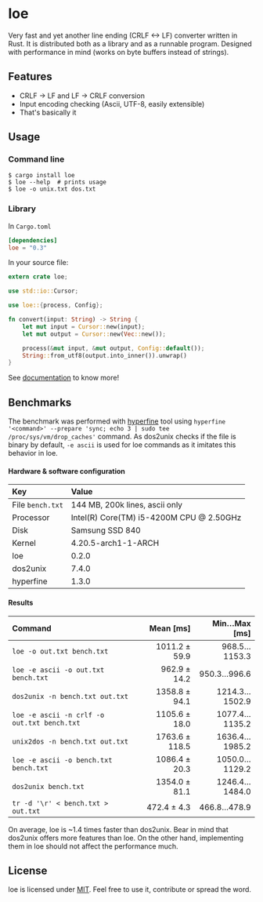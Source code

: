 # loe

Very fast and yet another line ending (CRLF <-> LF) converter written in Rust. It is distributed both as a library and
as a runnable program. Designed with performance in mind (works on byte buffers instead of strings).

## Features

* CRLF -> LF and LF -> CRLF conversion
* Input encoding checking (Ascii, UTF-8, easily extensible)
* That's basically it

## Usage

### Command line

```shell
$ cargo install loe
$ loe --help  # prints usage
$ loe -o unix.txt dos.txt
```

### Library

In `Cargo.toml`

```toml
[dependencies]
loe = "0.3"
```

In your source file:

```rust
extern crate loe;

use std::io::Cursor;

use loe::{process, Config};

fn convert(input: String) -> String {
    let mut input = Cursor::new(input);
    let mut output = Cursor::new(Vec::new());

    process(&mut input, &mut output, Config::default());
    String::from_utf8(output.into_inner()).unwrap()
}
```

See [documentation](https://docs.rs/loe/) to know more!

## Benchmarks

The benchmark was performed with [hyperfine](https://github.com/sharkdp/hyperfine) tool using `hyperfine '<command>'
--prepare 'sync; echo 3 | sudo tee /proc/sys/vm/drop_caches'` command. As dos2unix checks if the file is binary by
default, `-e ascii` is used for loe commands as it imitates this behavior in loe.

#### Hardware & software configuration

| Key | Value |
|:---|:---|
| File `bench.txt` | 144 MB, 200k lines, ascii only |
| Processor | Intel(R) Core(TM) i5-4200M CPU @ 2.50GHz |
| Disk | Samsung SSD 840 |
| Kernel | 4.20.5-arch1-1-ARCH |
| loe | 0.2.0 |
| dos2unix | 7.4.0 |
| hyperfine | 1.3.0 |

#### Results

| Command | Mean [ms] | Min…Max [ms] |
|:---|---:|---:|
| `loe -o out.txt bench.txt` | 1011.2 ± 59.9 | 968.5…1153.3 |
| `loe -e ascii -o out.txt bench.txt` | 962.9 ± 14.2 | 950.3…996.6 |
| `dos2unix -n bench.txt out.txt` | 1358.8 ± 94.1 | 1214.3…1502.9 |
| `loe -e ascii -n crlf -o out.txt bench.txt` | 1105.6 ± 18.0 | 1077.4…1135.2 |
| `unix2dos -n bench.txt out.txt` | 1763.6 ± 118.5 | 1636.4…1985.2 |
| `loe -e ascii -o bench.txt bench.txt` | 1086.4 ± 20.3 | 1050.0…1129.2 |
| `dos2unix bench.txt` | 1354.0 ± 81.1 | 1246.4…1484.0 |
| `tr -d '\r' < bench.txt > out.txt` | 472.4 ± 4.3 | 466.8…478.9 |

On average, loe is ~1.4 times faster than dos2unix. Bear in mind that dos2unix offers more features than loe. On the
other hand, implementing them in loe should not affect the performance much.

## License

loe is licensed under [MIT](LICENSE). Feel free to use it, contribute or spread the word.
